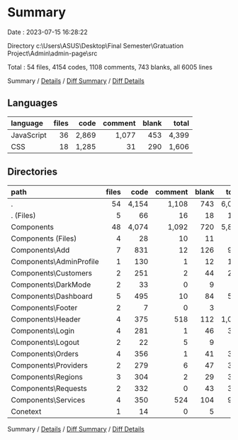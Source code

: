 # Summary

Date : 2023-07-15 16:28:22

Directory c:\\Users\\ASUS\\Desktop\\Final Semester\\Gratuation Project\\Admin\\admin-page\\src

Total : 54 files,  4154 codes, 1108 comments, 743 blanks, all 6005 lines

Summary / [Details](details.md) / [Diff Summary](diff.md) / [Diff Details](diff-details.md)

## Languages
| language | files | code | comment | blank | total |
| :--- | ---: | ---: | ---: | ---: | ---: |
| JavaScript | 36 | 2,869 | 1,077 | 453 | 4,399 |
| CSS | 18 | 1,285 | 31 | 290 | 1,606 |

## Directories
| path | files | code | comment | blank | total |
| :--- | ---: | ---: | ---: | ---: | ---: |
| . | 54 | 4,154 | 1,108 | 743 | 6,005 |
| . (Files) | 5 | 66 | 16 | 18 | 100 |
| Components | 48 | 4,074 | 1,092 | 720 | 5,886 |
| Components (Files) | 4 | 28 | 10 | 11 | 49 |
| Components\\Add | 7 | 831 | 12 | 126 | 969 |
| Components\\AdminProfile | 1 | 130 | 1 | 12 | 143 |
| Components\\Customers | 2 | 251 | 2 | 44 | 297 |
| Components\\DarkMode | 2 | 33 | 0 | 9 | 42 |
| Components\\Dashboard | 5 | 495 | 10 | 84 | 589 |
| Components\\Footer | 2 | 7 | 0 | 3 | 10 |
| Components\\Header | 4 | 375 | 518 | 112 | 1,005 |
| Components\\Login | 4 | 281 | 1 | 46 | 328 |
| Components\\Logout | 2 | 22 | 5 | 9 | 36 |
| Components\\Orders | 4 | 356 | 1 | 41 | 398 |
| Components\\Providers | 2 | 279 | 6 | 47 | 332 |
| Components\\Regions | 3 | 304 | 2 | 29 | 335 |
| Components\\Requests | 2 | 332 | 0 | 43 | 375 |
| Components\\Services | 4 | 350 | 524 | 104 | 978 |
| Conetext | 1 | 14 | 0 | 5 | 19 |

Summary / [Details](details.md) / [Diff Summary](diff.md) / [Diff Details](diff-details.md)